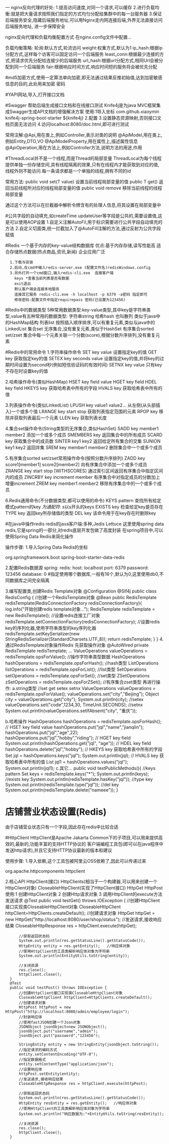 一
nginx反向代理的好处:
1.提高访问速度,对同一个请求,可以缓存
2.进行负载均衡:就是把大量请求按照我们指定的方式均匀分配给集群中的每一台服务器
3.保证后端服务安全,隐藏后端服务地址,可以用Nginx走内网连接后端,外界无法直接访问后端服务地址,
进一步保障安全

nginx反向代理和负载均衡配置方式
在nginx.config文件中配置...

负载均衡策略:
轮询:默认方式,轮流访问
weight:权重方式,默认为1
ip_hash:根据ip分配方式,这样每个访客可以固定访问一个后端服务
least_conn:根据最少连接的方式,把请求优先分配给连接少的后端服务
url_hash:根据url分配方式,相同Url会被分配到同一个后端服务
fair:根据响应时间方式,响应时间短的服务将会被优先分配

#md5加密方式,使用一定算法单向加密,即无法通过结果反推初始值,达到加密敏感信息的目的,此处用来加密
密码

#YAPI网站,导入,打开接口文档

#Swagger  帮助后端生成接口文档和在线接口测试
      Knife4j是为java MVC框架集成Swagger生成API文档的增强解决方案
     使用:1导入坐标
      <dependency>
          <groupId>com.github.xiaoymin</groupId>
          <artifactId>knife4j-spring-boot-starter</artifactId>
          <version>${knife4j}</version>
      </dependency>
       2.配置
       3.设置静态资源映射,否则接口文档页面无法访问
       4.访问localhost:8080/doc.html,即可进行测试

   常用注解:@Api,用在类上,例如Controller,表示对类的说明
           @ApiModel,用在类上,例如Entity,DTO,VO
           @ApiModelProperty,用在属性上,描述属性信息
           @ApiOperation,用在方法上,例如Controller方法,说明方法的用途,作用

#ThreadLocal并不是一个线程,而是Thread的局部变量
 ThreadLocal为每个线程提供单独一份存储空间,具有线程隔离的效果,只有在线程内才能获取到对应的值,
 线程外则不能访问.每一条请求都是一个单独的线程,拥有不同的id

 常用方法:
 public void set(T value)   设置当前线程局部变量的值
 public T get()             返回当前线程所对应的线程局部变量的值
 public void remove         移除当前线程的线程局部变量

通过这个方法可以在拦截器中解析令牌含有的处理人信息,将其设置在局部变量中

#公共字段的自动填充,如createTime updateUser等字段是公共的,需要设置值,这是可以使用AOP设置
1.自定义注解AutoFil,用于标识需要进行公共字段自动填充的方法
2.自定义切面类,统一拦截加入了@AutoFill注解的方法,通过反射为公共字段赋值

#Redis 一个基于内存的key-value结构数据库
  优点:基于内存存储,读写性能高
      适合存储热点数据(热点商品,资讯,新闻)
      企业应用广泛

      1.下载与安装
      2.启动,在cmd中输入redis-server.exe (配置文件名)redisWindows.config
      3.另外打开一个cmd窗口,输入redis-cli.exe  连接客户端
        keys *查看当前列表是否有数据
        exit退出
        默认客户端会连接本地服务
        连接其它服务 redis-cli.exe -h localhost -p 6379 -a密码 指定即可
        修改密码:配置文件中指定requirepass 密码(已设置为123456)

#Redis中的数据类型
  5种常用数据类型:key-value类型,其中key是字符串类型,value有五种常用的数据类型:
  字符串string
  哈希hash 也叫散列 类似于java中的HashMap结构
  列表list 按照插入顺序排序,可以有重复元素,类似与java中的LinkedList
  集合set 无序集合,没有重复元素,类似于HashSet
  有序集合sorted set/zset 集合中每一个元素关联一个分数(score),根据分数升序排列,没有重复元素

#Redis中的常用命令
  1.字符串操作命令
  SET key value    设置指定key的值
  GET key     获取指定key的值
  SETEX key seconds value  设置指定key的值,并将key的过期时间设置为second秒(例如短信验证码的有效时间)
  SETNX key value    只有key不存在时设置key的值

  2.哈希操作命令(类似HashMap)
    HSET key field value
    HGET key field
    HDEL key field
    HKEYS key 获取哈希表中所有的字段
    HVALS key 获取哈希表中所有的值

  3.列表操作命令(类似LinkedList)
    LPUSH key value1 value2...   从左侧(从头部插入)一个或多个值
    LRANGE key start stop    获取列表指定范围的元素
    RPOP key            移除并获取列表最后一个元素
    LLEN key            获取列表长度

  4.集合set操作命令(String类型的无序集合,类似HashSet)
  SADD key member1 member2  添加一个或多个成员
  SMEMBERS key      返回集合中的所有成员
  SCARD key         获取集合中的成员数
  SINTER key1 key2  返回给定所有集合的交集
  SUNION key1 key2  返回并集
  SREM key member1 member2   删除集合中一个或多个成员

  5.有序集合sorted set/zset常用操作命令(按照分数升序排列)
  ZADD key score1[member1] score2[member2]     向有序集合中添加一个或多个成员
  ZRANGE key start stop [WITHSCORES]     通过索引区间返回有序集合中指定区间内的成员
  ZINCRBY key increment member           有序集合中对指定成员的分数加上增量increment
  ZREM key member1 member2               移除有序集合中的一个或多个成员

  6.Redis通用命令(不分数据类型,都可以使用的命令)
  KEYS pattern      查找所有给定模式pattern的key *为通配符: s*以s开头的keys
  EXISTS key        检查给定key是否存在
  TYPE key         返回key所存储值的类型
  DEL key             该命令用于在key存在时删除key

#在java中操作redis
 redis的java客户端:多种,Jedis  Lettuce
 这里使用spring data redis,它是spring的一部分,对redis底层开发包做了高度封装
 在spring项目中,可以使用Spring Data Redis来简化操作

 操作步骤:
 1.导入Spring Data Redis的坐标
  <!--spring data redis依赖-->
   <dependency>
       <groupId>org.springframework.boot</groupId>
       <artifactId>spring-boot-starter-data-redis</artifactId>
   </dependency>

 2.配置Redis数据源
 spring:
   redis:
       host: localhost
       port: 6379
       password: 123456
       database: 0       #指定使用哪个数据库,一般有16个,默认为0,这里使用db0,不同数据库之间完全隔离

 3.编写配置类,创建Redis Template对象
@Configuration
@Slf4j
public class RedisConfig {
    //创建一个RedisTemplate对象
    @Bean
    public RedisTemplate redisTemplate(RedisConnectionFactory redisConnectionFactory){
        log.info("开始创建redis template对象...");
        RedisTemplate redisTemplate = new RedisTemplate();
        //设置redis连接工厂对象
        redisTemplate.setConnectionFactory(redisConnectionFactory);
        //设置redis key的序列化器,使用字符串类型的key序列化器
        redisTemplate.setKeySerializer(new StringRedisSerializer(StandardCharsets.UTF_8));
        return redisTemplate;
    }
}
 4.通过RedisTemplate对象操作Redis
   先获取操作对象
   @AutoWired
   private RedisTemplate redisTemplate;
   ...
    ValueOperations valueOperations = redisTemplate.opsForValue(); //操作字符串类型数据
    HashOperations hashOperations = redisTemplate.opsForHash();   //hash类型
    ListOperations listOperations = redisTemplate.opsForList();   //list类型
    SetOperations setOperations = redisTemplate.opsForSet();      //set类型
    ZSetOperations zSetOperations = redisTemplate.opsForZSet();   //有序集合zset类型
   再进行操作:
   a.string类型
    //set get setex setnx
     ValueOperations valueOperations = redisTemplate.opsForValue();
     valueOperations.set("city","Beijing");
     Object city = valueOperations.get("city");
     System.out.println(city);
     //setex
     valueOperations.set("code",1234,30, TimeUnit.SECONDS);
     //setnx
     System.out.println(valueOperations.setIfAbsent("city", "重庆"));

   b.哈希操作
   HashOperations hashOperations = redisTemplate.opsForHash();
           //  HSET key field value
           hashOperations.put("jql","name","jianqlin");
           hashOperations.put("jql","age",22);
           hashOperations.put("jql","hobby","riding");
           //    HGET key field
           System.out.println(hashOperations.get("jql", "age"));
           //    HDEL key field
           hashOperations.delete("jql","hobby");
           //    HKEYS key 获取哈希表中所有的字段
           Set jql = hashOperations.keys("jql");
           System.out.println(jql);
           //    HVALS key 获取哈希表中所有的值
           List jql1 = hashOperations.values("jql");
           System.out.println(jql1);
    c.其它...
      public void testPublicMethods(){
            //keys pattern
            Set keys = redisTemplate.keys("*");
            System.out.println(keys);
            //exists key
            System.out.println(redisTemplate.hasKey("jql"));
            //type key
            System.out.println(redisTemplate.type("jql"));
            //del key
            System.out.println(redisTemplate.delete("nameee"));
        }

# 店铺营业状态设置(Redis)
  由于店铺营业状态只有一个字段,因此存在redis中比较合适

#HttpClient
 HttpClient是Apache Jakarta Common下的子项目,可以用来提供高效的,最新的,功能丰富的支持HTTP协议的
 客户端编程工具包(即可以在java程序中发送http请求),并且它支持HTTP协议最新的版本和建议

 使用步骤:
 1.导入依赖,这个工具包被阿里云OSS依赖了,因此可以传递过来
   <!--HttpClient工具包-->
   <dependency>
       <groupId>org.apache.httpcomponents</groupId>
       <artifactId>httpclient</artifactId>
   </dependency>

 2.核心API
  HttpClient(接口)
  HttpClients(相当于一个构建器,可以用来创建一个HttpClient对象)
  CloseableHttpClient(实现了HttpClient接口)
  HttpGet
  HttpPost
  使用:1 创建HttpClient对象 2 创建Http请求对象 3 调用HttpClient的execute方法发送请求
   @Test
      public void testGet() throws IOException {
          //创建HttpClient接口实现类CloseableHttpClient对象
          CloseableHttpClient httpClient=HttpClients.createDefault();
          //创建请求对象
          HttpGet httpGet = new HttpGet("http://localhost:8080/user/shop/status");
          //发送请求,接收响应结果
          CloseableHttpResponse res = httpClient.execute(httpGet);

          //获取返回状态码
          System.out.println(res.getStatusLine().getStatusCode());
          HttpEntity entity = res.getEntity();   //响应体对象
          //使用HttpClient的工具类解析响应体对象为字符串
          System.out.println(EntityUtils.toString(entity));

          //关闭资源
          res.close();
          httpClient.close();
      }
      @Test
      public void testPost() throws IOException {
          //创建HttpClient接口实现类CloseableHttpClient对象
          CloseableHttpClient httpClient=HttpClients.createDefault();
          //创建请求对象
          HttpPost httpPost = new HttpPost("http://localhost:8080/admin/employee/login");
          //封装响应体
          //使用fastJSON创建一个Json对象
          JSONObject jsonObject=new JSONObject();
          jsonObject.put("username","admin");
          jsonObject.put("password","123456");

          StringEntity entity = new StringEntity(jsonObject.toString());
          //指定请求的编码方式
          entity.setContentEncoding("UTF-8");
          //指定数据格式
          entity.setContentType("application/json");
          //设置响应体
          httpPost.setEntity(entity);
          //发送请求,接收响应结果
          CloseableHttpResponse res = httpClient.execute(httpPost);

          //获取返回状态码
          System.out.println(res.getStatusLine().getStatusCode());
          HttpEntity resEntity = res.getEntity();   //响应体对象
          //使用HttpClient的工具类解析响应体对象为字符串
          System.out.println("响应数据为:"+EntityUtils.toString(resEntity));

          //关闭资源
          res.close();
          httpClient.close();
      }





